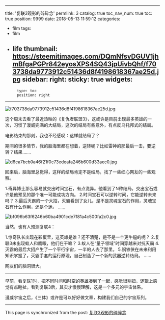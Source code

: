 
---
title: '复联3观影的碎碎念'
permlink: 3
catalog: true
toc_nav_num: true
toc: true
position: 9999
date: 2018-05-13 11:59:12
categories:
- film
tags:
- film
- life
thumbnail: https://steemitimages.com/DQmNfsvDGUV1jhmBfgaPGPr842eyosXPS4SQ43jpUivbQhf/f703738da9773912c51436d8f4198618367ae25d.jpg
sidebar:
    right:
        sticky: true
widgets:
    -
        type: toc
        position: right
---


![f703738da9773912c51436d8f4198618367ae25d.jpg](https://steemitimages.com/DQmNfsvDGUV1jhmBfgaPGPr842eyosXPS4SQ43jpUivbQhf/f703738da9773912c51436d8f4198618367ae25d.jpg)

这个周末去看了最近热映的《复仇者联盟3》，这或许是目前出现最多英雄的一次，习惯了漫威完满的大结局，这次的结局有些意外，有点反乌托邦式的结局。

电影结束的那刻，我也不经感叹：这样就结局了？

期间的很多情节，我的脑海里都在想着，逆转呢？比如雷神的那最后一击，要逆转？结果.......


![d6ca7bcb0a46f21f0c73edeafa246b600d33aec0.jpg](https://steemitimages.com/DQmWioEzLgHLW9rgziZSYPcskm9SYqnzfTfNCYEjRLCBkeh/d6ca7bcb0a46f21f0c73edeafa246b600d33aec0.jpg)

回来后，脑海里总觉得，这样的结局肯定不是结局，找了一些细心网友的一些观察。

1.奇异博士那么容易就交出时间宝石，有点诡异。他看到了N种结局，交出宝石或许是他预见的那个唯一可能成功方向。
2.时间宝石可以逆转时间，它能逆转未来吗？
3.最后灭霸的一个大招，灭霸看到了女儿，是不是灵魂宝石的作用，灵魂宝石有什么作用，还是个迷。
......

![bf096b63f6246b60ba4901cde7f81a4c500fa2c0.jpg](https://steemitimages.com/DQme1Cn9oBKWqmkkC5BX5CVBoiwhp1zGWtcYMJQZYSCruvM/bf096b63f6246b60ba4901cde7f81a4c500fa2c0.jpg)

当然，也有人预测复联4：

1.惊奇队长出现在彩蛋里，这英雄是谁？还不清楚，是不是一个更牛逼的呢？
2.复联3未出现蚁人和鹰眼，他们在干嘛？
3.蚁人在“量子领域”时间穿越来对抗灭霸
4.灭霸的最后大招产生了一个平行宇宙，一半的人去了那里。
5.钢铁侠在未来利用知识掌握了，灭霸手套的运行原理，自己制造了一个新的武器逆转结局。
......

网友们的脑洞很大。

----

早前，看复联1时，把不同时间和时空的英雄凑到了一起，感觉很别扭，逻辑上感觉有点瞎扯。看到复联3后，其实才慢慢理解，这是一个多元的宇宙体系。

漫威宇宙之后，《三体》或许是可以好好做文章，构建我们自己的宇宙系列。

- - -

This page is synchronized from the post: [复联3观影的碎碎念](https://steemit.com/@yellowbird/3)
